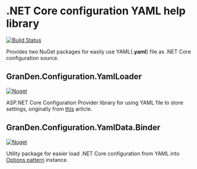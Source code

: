 # .NET Core configuration YAML help library

[![Build Status](https://dev.azure.com/GranDen-Corp/GranDen.Configuration.YamlLoader/_apis/build/status/GranDen-Corp.GranDen.Configuration.YamlLoader?branchName=dev)](https://dev.azure.com/GranDen-Corp/GranDen.Configuration.YamlLoader/_build/latest?definitionId=32&branchName=dev)

Provides two NuGet packages for easily use YAML(**.yaml**) file as .NET Core configuration source.

## GranDen.Configuration.YamlLoader

[![Nuget](https://img.shields.io/nuget/v/GranDen.Configuration.YamlLoader)](https://www.nuget.org/packages/GranDen.Configuration.YamlLoader/)

ASP.NET Core Configuration Provider library for using YAML file to store settings, originally from [this](https://andrewlock.net/creating-a-custom-iconfigurationprovider-in-asp-net-core-to-parse-yaml/) article.

## GranDen.Configuration.YamlData.Binder

[![Nuget](https://img.shields.io/nuget/v/GranDen.Configuration.YamlData.Binder)](https://www.nuget.org/packages/GranDen.Configuration.YamlData.Binder/)

Utility package for easier load .NET Core configuration from YAML into [Options pattern](https://docs.microsoft.com/en-us/aspnet/core/fundamentals/configuration/options) instance.
